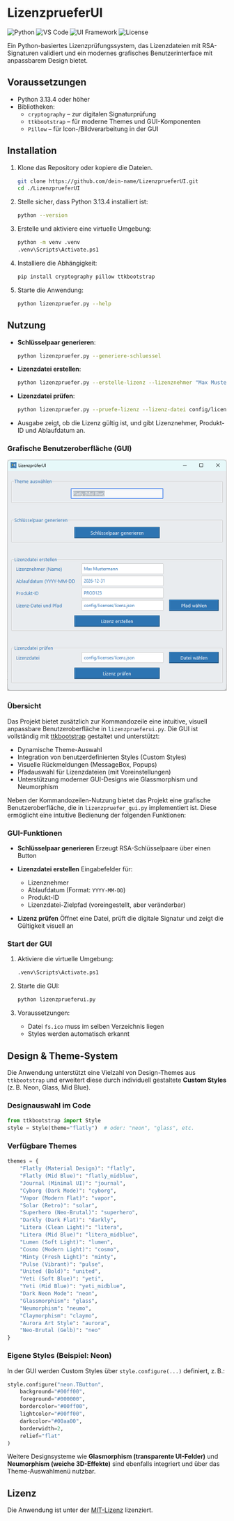 # LizenzprueferUI

![Python](https://img.shields.io/badge/Python-3.13-blue) ![VS Code](https://img.shields.io/badge/Editor-VS%20Code-007ACC?logo=visualstudiocode&logoColor=white) ![UI Framework](https://img.shields.io/badge/UI%20Framework-ttkbootstrap-2D74B2?style=flat-square&logo=python&logoColor=white) ![License](https://img.shields.io/badge/License-MIT-green)

Ein Python-basiertes Lizenzprüfungssystem, das Lizenzdateien mit RSA-Signaturen validiert und ein modernes grafisches Benutzerinterface mit anpassbarem Design bietet.

## Voraussetzungen
- Python 3.13.4 oder höher
- Bibliotheken:
  - `cryptography` – zur digitalen Signaturprüfung
  - `ttkbootstrap` – für moderne Themes und GUI-Komponenten
  - `Pillow` – für Icon-/Bildverarbeitung in der GUI

## Installation
1. Klone das Repository oder kopiere die Dateien.
   ```bash
   git clone https://github.com/dein-name/LizenzprueferUI.git
   cd ./LizenzprueferUI
   ```
2. Stelle sicher, dass Python 3.13.4 installiert ist:
   ```bash
   python --version
   ```
3. Erstelle und aktiviere eine virtuelle Umgebung:
   ```bash
   python -m venv .venv
   .venv\Scripts\Activate.ps1
   ```
4. Installiere die Abhängigkeit:
   ```bash
   pip install cryptography pillow ttkbootstrap
   ```
5. Starte die Anwendung:
   ```bash
   python lizenzpruefer.py --help
   ```

## Nutzung
- **Schlüsselpaar generieren**:
   ```bash
   python lizenzpruefer.py --generiere-schluessel
   ```
- **Lizenzdatei erstellen**:
   ```bash
   python lizenzpruefer.py --erstelle-lizenz --lizenznehmer "Max Mustermann" --ablaufdatum "2026-12-31" --produkt-id "PROD123" --lizenz-datei config/licenses/lizenz.json
   ```
- **Lizenzdatei prüfen**:
   ```bash
   python lizenzpruefer.py --pruefe-lizenz --lizenz-datei config/licenses/lizenz.json
   ```
- Ausgabe zeigt, ob die Lizenz gültig ist, und gibt Lizenznehmer, Produkt-ID und Ablaufdatum an.

### Grafische Benutzeroberfläche (GUI)

![LizenzprueferUI](.screenshots/lizenzprueferui.png)

### Übersicht

Das Projekt bietet zusätzlich zur Kommandozeile eine intuitive, visuell anpassbare Benutzeroberfläche in `lizenzprueferui.py`. Die GUI ist vollständig mit [ttkbootstrap](https://ttkbootstrap.readthedocs.io/) gestaltet und unterstützt:

* Dynamische Theme-Auswahl
* Integration von benutzerdefinierten Styles (Custom Styles)
* Visuelle Rückmeldungen (MessageBox, Popups)
* Pfadauswahl für Lizenzdateien (mit Voreinstellungen)
* Unterstützung moderner GUI-Designs wie Glassmorphism und Neumorphism

Neben der Kommandozeilen-Nutzung bietet das Projekt eine grafische Benutzeroberfläche, die in `lizenzpruefer_gui.py` implementiert ist. Diese ermöglicht eine intuitive Bedienung der folgenden Funktionen:

### GUI-Funktionen
* **Schlüsselpaar generieren**
  Erzeugt RSA-Schlüsselpaare über einen Button

* **Lizenzdatei erstellen**
  Eingabefelder für:

  * Lizenznehmer
  * Ablaufdatum (Format: `YYYY-MM-DD`)
  * Produkt-ID
  * Lizenzdatei-Zielpfad (voreingestellt, aber veränderbar)

* **Lizenz prüfen**
  Öffnet eine Datei, prüft die digitale Signatur und zeigt die Gültigkeit visuell an

### Start der GUI
1. Aktiviere die virtuelle Umgebung:

   ```bash
   .venv\Scripts\Activate.ps1
   ```
2. Starte die GUI:

   ```bash
   python lizenzprueferui.py
   ```
3. Voraussetzungen:

   * Datei `fs.ico` muss im selben Verzeichnis liegen
   * Styles werden automatisch erkannt

## Design & Theme-System

Die Anwendung unterstützt eine Vielzahl von Design-Themes aus `ttkbootstrap` und erweitert diese durch individuell gestaltete **Custom Styles** (z. B. Neon, Glass, Mid Blue).

### Designauswahl im Code

```python
from ttkbootstrap import Style
style = Style(theme="flatly")  # oder: "neon", "glass", etc.
```

### Verfügbare Themes

```python
themes = {
    "Flatly (Material Design)": "flatly",
    "Flatly (Mid Blue)": "flatly_midblue",
    "Journal (Minimal UI)": "journal",
    "Cyborg (Dark Mode)": "cyborg",
    "Vapor (Modern Flat)": "vapor",
    "Solar (Retro)": "solar",
    "Superhero (Neo-Brutal)": "superhero",
    "Darkly (Dark Flat)": "darkly",
    "Litera (Clean Light)": "litera",
    "Litera (Mid Blue)": "litera_midblue",
    "Lumen (Soft Light)": "lumen",
    "Cosmo (Modern Light)": "cosmo",
    "Minty (Fresh Light)": "minty",
    "Pulse (Vibrant)": "pulse",
    "United (Bold)": "united",
    "Yeti (Soft Blue)": "yeti",
    "Yeti (Mid Blue)": "yeti_midblue",
    "Dark Neon Mode": "neon",
    "Glassmorphism": "glass",
    "Neumorphism": "neumo",
    "Claymorphism": "claymo",
    "Aurora Art Style": "aurora",
    "Neo-Brutal (Gelb)": "neo"
}
```

### Eigene Styles (Beispiel: Neon)

In der GUI werden Custom Styles über `style.configure(...)` definiert, z. B.:

```python
style.configure("neon.TButton",
    background="#00ff00",
    foreground="#000000",
    bordercolor="#00ff00",
    lightcolor="#00ff00",
    darkcolor="#00aa00",
    borderwidth=2,
    relief="flat"
)
```

Weitere Designsysteme wie **Glasmorphism (transparente UI-Felder)** und **Neumorphism (weiche 3D-Effekte)** sind ebenfalls integriert und über das Theme-Auswahlmenü nutzbar.

## Lizenz
Die Anwendung ist unter der [MIT-Lizenz](./LICENSE) lizenziert.